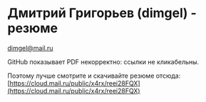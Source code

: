 # Дмитрий Григорьев (dimgel) - резюме
[dimgel@mail.ru](mailto:dimgel@mail.ru)

GitHub показывает PDF некорректно: ссылки не кликабельны.

Поэтому лучше смотрите и скачивайте резюме отсюда: [https://cloud.mail.ru/public/x4rx/reei28FQX](https://cloud.mail.ru/public/x4rx/reei28FQX)